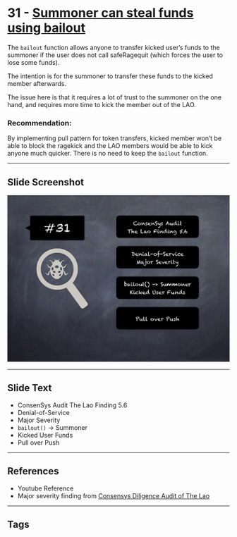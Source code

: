 
# 31 - [Summoner can steal funds using bailout](./Summoner%20can%20steal%20funds%20using%20bailout.md)

The `bailout` function allows anyone to transfer kicked user’s funds to the summoner if the user does not call safeRagequit (which forces the user to lose some funds). 

The intention is for the summoner to transfer these funds to the kicked member afterwards. 

The issue here is that it requires a lot of trust to the summoner on the one hand, and requires more time to kick the member out of the LAO.

### Recommendation:
By implementing pull pattern for token transfers, kicked member won’t be able to block the ragekick and the LAO members would be able to kick anyone much quicker. There is no need to keep the `bailout` function.
___
## Slide Screenshot
![031.png](../../images/7.%20Audit%20Findings%20101/031.png)
___
## Slide Text
- ConsenSys Audit The Lao Finding 5.6
- Denial-of-Service
- Major Severity
- `bailout()` -> Summoner
- Kicked User Funds
- Pull over Push
___
## References
- Youtube Reference
- Major severity finding from [Consensys Diligence Audit of The Lao](https://consensys.net/diligence/audits/2020/01/the-lao)
___
## Tags
